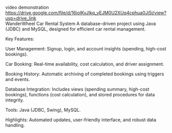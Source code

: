 video demonstration
https://drive.google.com/file/d/16iolKvJIkq_yEJM0U2XUq4cphua0Ji5i/view?usp=drive_link
<br>
WanderWheel Car Rental System
A database-driven project using Java (JDBC) and MySQL, designed for efficient car rental management.

Key Features:

User Management: Signup, login, and account insights (spending, high-cost bookings).

Car Booking: Real-time availability, cost calculation, and driver assignment.

Booking History: Automatic archiving of completed bookings using triggers and events.

Database Integration: Includes views (spending summary, high-cost bookings), functions (cost calculation), and stored procedures for data integrity.

Tools: Java (JDBC, Swing), MySQL.

Highlights: Automated updates, user-friendly interface, and robust data handling.
